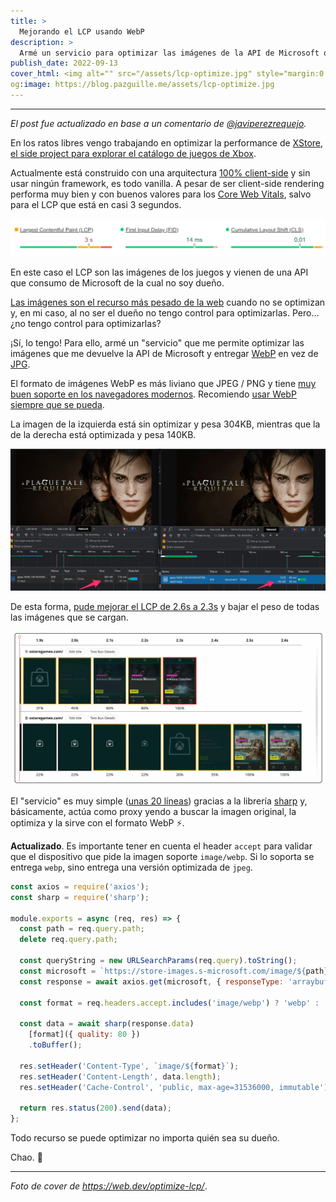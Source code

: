 ```yaml
---
title: >
  Mejorando el LCP usando WebP
description: >
  Armé un servicio para optimizar las imágenes de la API de Microsoft que afectaban el LCP de https://xstoregames.com
publish_date: 2022-09-13
cover_html: <img alt="" src="/assets/lcp-optimize.jpg" style="margin:0 auto;" width="592" height="177">
og:image: https://blog.pazguille.me/assets/lcp-optimize.jpg
---
```


---


*El post fue actualizado en base a un comentario de [@javiperezrequejo](https://medium.com/@javiperezrequejo/el-problema-principal-que-yo-he-encontrado-es-la-compatibilidad-con-sobre-todo-versiones-m%C3%A1s-846611d30644).*

En los ratos libres vengo trabajando en optimizar la performance de [XStore](https://xstoregames.com), [el side project para explorar el catálogo de juegos de Xbox](https://blog.pazguille.me/2022/xstore-la-tienda-argenta-de-xbox).

Actualmente está construido con una arquitectura [100% client-side](https://www.patterns.dev/posts/client-side-rendering/) y sin usar ningún framework, es todo vanilla. A pesar de ser client-side rendering performa muy bien y con buenos valores para los [Core Web Vitals](https://web.dev/vitals/), salvo para el LCP que está en casi 3 segundos.

[![](/assets/lcp-web-vitals.webp)](https://pagespeed.web.dev/report?url=https%3A%2F%2Fxstoregames.com%2F)

En este caso el LCP son las imágenes de los juegos y vienen de una API que consumo de Microsoft de la cual no soy dueño.

[Las imágenes son el recurso más pesado de la web](https://almanac.httparchive.org/en/2021/page-weight#page-weight-by-the-numbers) cuando no se optimizan y, en mi caso, al no ser el dueño no tengo control para optimizarlas. Pero... ¿no tengo control para optimizarlas?

¡Sí, lo tengo! Para ello, armé un "servicio" que me permite optimizar las imágenes que me devuelve la API de Microsoft y entregar [WebP](https://xbox-games-api.vercel.app/api/image/apps.3458.14519454624678828.1302cdcc-5bca-4ad4-9d5f-5610ae87cd80.0060eafa-b18a-4e2e-b30b-17de3326c7f1) en vez de [JPG](https://store-images.s-microsoft.com/image/apps.3458.14519454624678828.1302cdcc-5bca-4ad4-9d5f-5610ae87cd80.0060eafa-b18a-4e2e-b30b-17de3326c7f1).

El formato de imágenes WebP es más liviano que JPEG / PNG y tiene [muy buen soporte en los navegadores modernos](https://caniuse.com/webp). Recomiendo [usar WebP siempre que se pueda](https://web.dev/serve-images-webp/).

La imagen de la izquierda está sin optimizar y pesa 304KB, mientras que la de la derecha está optimizada y pesa 140KB.

[![](/assets/jpg-to-webp.webp)](/assets/jpg-to-webp.webp)


De esta forma, [pude mejorar el LCP de 2.6s a 2.3s](https://www.webpagetest.org/video/compare.php?tests=220912_BiDcJ6_G5X%2C220831_BiDcYA_G1X&thumbSize=200&ival=100&end=lcp) y bajar el peso de todas las imágenes que se cargan.

![](/assets/webpagetest-webp.webp)

El "servicio" es muy simple ([unas 20 líneas](https://github.com/pazguille/xbox-games-api/blob/main/api/image.js)) gracias a la librería [sharp](https://www.npmjs.com/package/sharp) y, básicamente, actúa como proxy yendo a buscar la imagen original, la optimiza y la sirve con el formato WebP ⚡️.

**Actualizado**. Es importante tener en cuenta el header `accept` para validar que el dispositivo que pide la imagen soporte `image/webp`. Si lo soporta se entrega `webp`, sino entrega una versión optimizada de `jpeg`.

```js
const axios = require('axios');
const sharp = require('sharp');

module.exports = async (req, res) => {
  const path = req.query.path;
  delete req.query.path;

  const queryString = new URLSearchParams(req.query).toString();
  const microsoft = `https://store-images.s-microsoft.com/image/${path}?${queryString}`;
  const response = await axios.get(microsoft, { responseType: 'arraybuffer' });

  const format = req.headers.accept.includes('image/webp') ? 'webp' : 'jpeg';

  const data = await sharp(response.data)
    [format]({ quality: 80 })
    .toBuffer();

  res.setHeader('Content-Type', `image/${format}`);
  res.setHeader('Content-Length', data.length);
  res.setHeader('Cache-Control', 'public, max-age=31536000, immutable');

  return res.status(200).send(data);
};
```


Todo recurso se puede optimizar no importa quién sea su dueño.

Chao. 🚀

---


*Foto de cover de https://web.dev/optimize-lcp/*.
